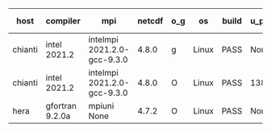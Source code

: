 

| host     | compiler                              | mpi                      | netcdf        | o_g        | os       | build       | u_pass          | u_fail          | s_pass            | s_fail            | e_pass             | e_fail             | nuopc_pass       | nuopc_fail       | artifacts link          |
|----------|---------------------------------------|--------------------------|---------------|------------|----------|-------------|-----------------|-----------------|-------------------|-------------------|--------------------|--------------------|------------------|------------------|-------------------------|
| chianti | intel 2021.2 | intelmpi 2021.2.0-gcc-9.3.0  | 4.8.0  | g | Linux | PASS | None | None | None | None | None | None | None | None | <a href="https://github.com/esmf-org/esmf-test-artifacts/tree/fc1e8be534a8fc44164836ded10703b214160b97/develop/intel/2021.2/g/intelmpi/2021.2.0-gcc-9.3.0" target="_blank">fc1e8be</a> | 
| chianti | intel 2021.2 | intelmpi 2021.2.0-gcc-9.3.0  | 4.8.0  | O | Linux | PASS | 13873 | 0 | 49 | 0 | 80 | 0 | 52 | 0 | <a href="https://github.com/esmf-org/esmf-test-artifacts/tree/eecfbba8a86b0c13324613cb87d7a2fe1abc2ec3/develop/intel/2021.2/O/intelmpi/2021.2.0-gcc-9.3.0" target="_blank">eecfbba</a> | 
| hera | gfortran 9.2.0a | mpiuni None  | 4.7.2  | O | Linux | PASS | None | None | None | None | None | None | None | None | <a href="https://github.com/esmf-org/esmf-test-artifacts/tree/10523e31ff7e915fb46a5dea23c6c29c3e407016/develop/gfortran/9.2.0a/O/mpiuni/None" target="_blank">10523e3</a> | 
